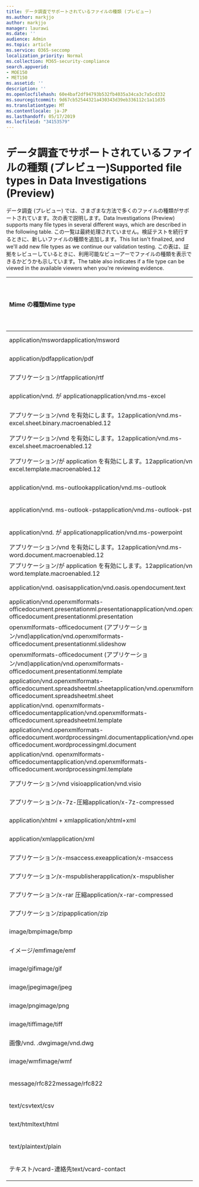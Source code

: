 ```yaml
---
title: データ調査でサポートされているファイルの種類 (プレビュー)
ms.author: markjjo
author: markjjo
manager: laurawi
ms.date: ''
audience: Admin
ms.topic: article
ms.service: O365-seccomp
localization_priority: Normal
ms.collection: M365-security-compliance
search.appverid:
- MOE150
- MET150
ms.assetid: ''
description: ''
ms.openlocfilehash: 60e4baf2df94793b532fb4035a34ca3c7a5cd332
ms.sourcegitcommit: 9d67cb52544321a430343d39eb336112c1a11d35
ms.translationtype: MT
ms.contentlocale: ja-JP
ms.lasthandoff: 05/17/2019
ms.locfileid: "34153579"
---
```

# <a name="supported-file-types-in-data-investigations-preview"></a><span data-ttu-id="da4a0-102">データ調査でサポートされているファイルの種類 (プレビュー)</span><span class="sxs-lookup"><span data-stu-id="da4a0-102">Supported file types in Data Investigations (Preview)</span></span>

<span data-ttu-id="da4a0-103">データ調査 (プレビュー) では、さまざまな方法で多くのファイルの種類がサポートされています。次の表で説明します。</span><span class="sxs-lookup"><span data-stu-id="da4a0-103">Data Investigations (Preview) supports many file types in several different ways, which are described in the following table.</span></span> <span data-ttu-id="da4a0-104">この一覧は最終処理されていません。検証テストを続行するときに、新しいファイルの種類を追加します。</span><span class="sxs-lookup"><span data-stu-id="da4a0-104">This list isn't finalized, and we'll add new file types as we continue our validation testing.</span></span> <span data-ttu-id="da4a0-105">この表は、証拠をレビューしているときに、利用可能なビューアーでファイルの種類を表示できるかどうかも示しています。</span><span class="sxs-lookup"><span data-stu-id="da4a0-105">The table also indicates if a file type can be viewed in the available viewers when you're reviewing evidence.</span></span>

| <span data-ttu-id="da4a0-106">Mime の種類</span><span class="sxs-lookup"><span data-stu-id="da4a0-106">Mime type</span></span> | <span data-ttu-id="da4a0-107">File クラス</span><span class="sxs-lookup"><span data-stu-id="da4a0-107">File class</span></span> | <span data-ttu-id="da4a0-108">ネイティブビューアー</span><span class="sxs-lookup"><span data-stu-id="da4a0-108">Native viewer</span></span> | <span data-ttu-id="da4a0-109">テキストビューアー</span><span class="sxs-lookup"><span data-stu-id="da4a0-109">Text viewer</span></span> | <span data-ttu-id="da4a0-110">ビューアーに注釈を付ける</span><span class="sxs-lookup"><span data-stu-id="da4a0-110">Annotate viewer</span></span> | <span data-ttu-id="da4a0-111">コンテナーの抽出</span><span class="sxs-lookup"><span data-stu-id="da4a0-111">Container extraction</span></span> | <span data-ttu-id="da4a0-112">拡張機能</span><span class="sxs-lookup"><span data-stu-id="da4a0-112">Extensions</span></span> |
| :- | :- | :- | :- | :- | :- | :- |
| <span data-ttu-id="da4a0-113">application/msword</span><span class="sxs-lookup"><span data-stu-id="da4a0-113">application/msword</span></span> | <span data-ttu-id="da4a0-114">Document</span><span class="sxs-lookup"><span data-stu-id="da4a0-114">Document</span></span> | <span data-ttu-id="da4a0-115">はい</span><span class="sxs-lookup"><span data-stu-id="da4a0-115">Yes</span></span> | <span data-ttu-id="da4a0-116">はい</span><span class="sxs-lookup"><span data-stu-id="da4a0-116">Yes</span></span> | <span data-ttu-id="da4a0-117">はい</span><span class="sxs-lookup"><span data-stu-id="da4a0-117">Yes</span></span> | <span data-ttu-id="da4a0-118">いいえ</span><span class="sxs-lookup"><span data-stu-id="da4a0-118">No</span></span> | <span data-ttu-id="da4a0-119">.doc、.dat</span><span class="sxs-lookup"><span data-stu-id="da4a0-119">.doc; .dat</span></span> |
| <span data-ttu-id="da4a0-120">application/pdf</span><span class="sxs-lookup"><span data-stu-id="da4a0-120">application/pdf</span></span> | <span data-ttu-id="da4a0-121">Document</span><span class="sxs-lookup"><span data-stu-id="da4a0-121">Document</span></span> | <span data-ttu-id="da4a0-122">はい</span><span class="sxs-lookup"><span data-stu-id="da4a0-122">Yes</span></span> | <span data-ttu-id="da4a0-123">はい</span><span class="sxs-lookup"><span data-stu-id="da4a0-123">Yes</span></span> | <span data-ttu-id="da4a0-124">はい</span><span class="sxs-lookup"><span data-stu-id="da4a0-124">Yes</span></span> | <span data-ttu-id="da4a0-125">いいえ</span><span class="sxs-lookup"><span data-stu-id="da4a0-125">No</span></span> | <span data-ttu-id="da4a0-126">.pdf</span><span class="sxs-lookup"><span data-stu-id="da4a0-126">.pdf</span></span> |
| <span data-ttu-id="da4a0-127">アプリケーション/rtf</span><span class="sxs-lookup"><span data-stu-id="da4a0-127">application/rtf</span></span> | <span data-ttu-id="da4a0-128">Document</span><span class="sxs-lookup"><span data-stu-id="da4a0-128">Document</span></span> | <span data-ttu-id="da4a0-129">はい</span><span class="sxs-lookup"><span data-stu-id="da4a0-129">Yes</span></span> | <span data-ttu-id="da4a0-130">はい</span><span class="sxs-lookup"><span data-stu-id="da4a0-130">Yes</span></span> | <span data-ttu-id="da4a0-131">はい</span><span class="sxs-lookup"><span data-stu-id="da4a0-131">Yes</span></span> | <span data-ttu-id="da4a0-132">いいえ</span><span class="sxs-lookup"><span data-stu-id="da4a0-132">No</span></span> | <span data-ttu-id="da4a0-133">.rtf;。.doc</span><span class="sxs-lookup"><span data-stu-id="da4a0-133">.rtf;.doc</span></span> |
| <span data-ttu-id="da4a0-134">application/vnd. が application</span><span class="sxs-lookup"><span data-stu-id="da4a0-134">application/vnd.ms-excel</span></span> | <span data-ttu-id="da4a0-135">Document</span><span class="sxs-lookup"><span data-stu-id="da4a0-135">Document</span></span> | <span data-ttu-id="da4a0-136">はい</span><span class="sxs-lookup"><span data-stu-id="da4a0-136">Yes</span></span> | <span data-ttu-id="da4a0-137">はい</span><span class="sxs-lookup"><span data-stu-id="da4a0-137">Yes</span></span> | <span data-ttu-id="da4a0-138">はい</span><span class="sxs-lookup"><span data-stu-id="da4a0-138">Yes</span></span> | <span data-ttu-id="da4a0-139">いいえ</span><span class="sxs-lookup"><span data-stu-id="da4a0-139">No</span></span> | <span data-ttu-id="da4a0-140">.xls、.dat</span><span class="sxs-lookup"><span data-stu-id="da4a0-140">.xls; .dat</span></span> |
| <span data-ttu-id="da4a0-141">アプリケーション/vnd を有効にします。12</span><span class="sxs-lookup"><span data-stu-id="da4a0-141">application/vnd.ms-excel.sheet.binary.macroenabled.12</span></span> | <span data-ttu-id="da4a0-142">生産性/オープンドキュメント形式</span><span class="sxs-lookup"><span data-stu-id="da4a0-142">Productivity / Open Document Format</span></span> | <span data-ttu-id="da4a0-143">はい</span><span class="sxs-lookup"><span data-stu-id="da4a0-143">Yes</span></span> | <span data-ttu-id="da4a0-144">はい</span><span class="sxs-lookup"><span data-stu-id="da4a0-144">Yes</span></span> | <span data-ttu-id="da4a0-145">いいえ</span><span class="sxs-lookup"><span data-stu-id="da4a0-145">No</span></span> | <span data-ttu-id="da4a0-146">いいえ</span><span class="sxs-lookup"><span data-stu-id="da4a0-146">No</span></span> | <span data-ttu-id="da4a0-147">.xlsb</span><span class="sxs-lookup"><span data-stu-id="da4a0-147">.xlsb</span></span> |
| <span data-ttu-id="da4a0-148">アプリケーション/vnd を有効にします。12</span><span class="sxs-lookup"><span data-stu-id="da4a0-148">application/vnd.ms-excel.sheet.macroenabled.12</span></span> | <span data-ttu-id="da4a0-149">Document</span><span class="sxs-lookup"><span data-stu-id="da4a0-149">Document</span></span> | <span data-ttu-id="da4a0-150">はい</span><span class="sxs-lookup"><span data-stu-id="da4a0-150">Yes</span></span> | <span data-ttu-id="da4a0-151">はい</span><span class="sxs-lookup"><span data-stu-id="da4a0-151">Yes</span></span> | <span data-ttu-id="da4a0-152">はい</span><span class="sxs-lookup"><span data-stu-id="da4a0-152">Yes</span></span> | <span data-ttu-id="da4a0-153">いいえ</span><span class="sxs-lookup"><span data-stu-id="da4a0-153">No</span></span> | <span data-ttu-id="da4a0-154">.xlsm</span><span class="sxs-lookup"><span data-stu-id="da4a0-154">.xlsm</span></span> |
| <span data-ttu-id="da4a0-155">アプリケーション/が application を有効にします。12</span><span class="sxs-lookup"><span data-stu-id="da4a0-155">application/vnd.ms-excel.template.macroenabled.12</span></span> | <span data-ttu-id="da4a0-156">生産性/オープンドキュメント形式</span><span class="sxs-lookup"><span data-stu-id="da4a0-156">Productivity / Open Document Format</span></span> | <span data-ttu-id="da4a0-157">いいえ</span><span class="sxs-lookup"><span data-stu-id="da4a0-157">No</span></span> | <span data-ttu-id="da4a0-158">はい</span><span class="sxs-lookup"><span data-stu-id="da4a0-158">Yes</span></span> | <span data-ttu-id="da4a0-159">いいえ</span><span class="sxs-lookup"><span data-stu-id="da4a0-159">No</span></span> | <span data-ttu-id="da4a0-160">いいえ</span><span class="sxs-lookup"><span data-stu-id="da4a0-160">No</span></span> | <span data-ttu-id="da4a0-161">。 xltm</span><span class="sxs-lookup"><span data-stu-id="da4a0-161">.xltm</span></span> |
| <span data-ttu-id="da4a0-162">application/vnd. ms-outlook</span><span class="sxs-lookup"><span data-stu-id="da4a0-162">application/vnd.ms-outlook</span></span> | <span data-ttu-id="da4a0-163">生産性</span><span class="sxs-lookup"><span data-stu-id="da4a0-163">Productivity</span></span> | <span data-ttu-id="da4a0-164">いいえ</span><span class="sxs-lookup"><span data-stu-id="da4a0-164">No</span></span> | <span data-ttu-id="da4a0-165">いいえ</span><span class="sxs-lookup"><span data-stu-id="da4a0-165">No</span></span> | <span data-ttu-id="da4a0-166">いいえ</span><span class="sxs-lookup"><span data-stu-id="da4a0-166">No</span></span> | <span data-ttu-id="da4a0-167">いいえ</span><span class="sxs-lookup"><span data-stu-id="da4a0-167">No</span></span> | <span data-ttu-id="da4a0-168">.msg</span><span class="sxs-lookup"><span data-stu-id="da4a0-168">.msg</span></span> |
| <span data-ttu-id="da4a0-169">application/vnd. ms-outlook-pst</span><span class="sxs-lookup"><span data-stu-id="da4a0-169">application/vnd.ms-outlook-pst</span></span> | <span data-ttu-id="da4a0-170">生産性/コラボレーション</span><span class="sxs-lookup"><span data-stu-id="da4a0-170">Productivity / Collaboration</span></span> | <span data-ttu-id="da4a0-171">いいえ</span><span class="sxs-lookup"><span data-stu-id="da4a0-171">No</span></span> | <span data-ttu-id="da4a0-172">いいえ</span><span class="sxs-lookup"><span data-stu-id="da4a0-172">No</span></span> | <span data-ttu-id="da4a0-173">いいえ</span><span class="sxs-lookup"><span data-stu-id="da4a0-173">No</span></span> | <span data-ttu-id="da4a0-174">はい</span><span class="sxs-lookup"><span data-stu-id="da4a0-174">Yes</span></span> | <span data-ttu-id="da4a0-175">.pst</span><span class="sxs-lookup"><span data-stu-id="da4a0-175">.pst</span></span> |
| <span data-ttu-id="da4a0-176">application/vnd. が application</span><span class="sxs-lookup"><span data-stu-id="da4a0-176">application/vnd.ms-powerpoint</span></span> | <span data-ttu-id="da4a0-177">Document</span><span class="sxs-lookup"><span data-stu-id="da4a0-177">Document</span></span> | <span data-ttu-id="da4a0-178">はい</span><span class="sxs-lookup"><span data-stu-id="da4a0-178">Yes</span></span> | <span data-ttu-id="da4a0-179">はい</span><span class="sxs-lookup"><span data-stu-id="da4a0-179">Yes</span></span> | <span data-ttu-id="da4a0-180">はい</span><span class="sxs-lookup"><span data-stu-id="da4a0-180">Yes</span></span> | <span data-ttu-id="da4a0-181">いいえ</span><span class="sxs-lookup"><span data-stu-id="da4a0-181">No</span></span> | <span data-ttu-id="da4a0-182">.ppt; .pps;。なべ</span><span class="sxs-lookup"><span data-stu-id="da4a0-182">.ppt; .pps;.pot</span></span> |
| <span data-ttu-id="da4a0-183">アプリケーション/vnd を有効にします。12</span><span class="sxs-lookup"><span data-stu-id="da4a0-183">application/vnd.ms-word.document.macroenabled.12</span></span> | <span data-ttu-id="da4a0-184">Document</span><span class="sxs-lookup"><span data-stu-id="da4a0-184">Document</span></span> | <span data-ttu-id="da4a0-185">はい</span><span class="sxs-lookup"><span data-stu-id="da4a0-185">Yes</span></span> | <span data-ttu-id="da4a0-186">はい</span><span class="sxs-lookup"><span data-stu-id="da4a0-186">Yes</span></span> | <span data-ttu-id="da4a0-187">はい</span><span class="sxs-lookup"><span data-stu-id="da4a0-187">Yes</span></span> | <span data-ttu-id="da4a0-188">いいえ</span><span class="sxs-lookup"><span data-stu-id="da4a0-188">No</span></span> | <span data-ttu-id="da4a0-189">.docm</span><span class="sxs-lookup"><span data-stu-id="da4a0-189">.docm</span></span> |
| <span data-ttu-id="da4a0-190">アプリケーション/が application を有効にします。12</span><span class="sxs-lookup"><span data-stu-id="da4a0-190">application/vnd.ms-word.template.macroenabled.12</span></span> | <span data-ttu-id="da4a0-191">Document</span><span class="sxs-lookup"><span data-stu-id="da4a0-191">Document</span></span> | <span data-ttu-id="da4a0-192">はい</span><span class="sxs-lookup"><span data-stu-id="da4a0-192">Yes</span></span> | <span data-ttu-id="da4a0-193">はい</span><span class="sxs-lookup"><span data-stu-id="da4a0-193">Yes</span></span> | <span data-ttu-id="da4a0-194">はい</span><span class="sxs-lookup"><span data-stu-id="da4a0-194">Yes</span></span> | <span data-ttu-id="da4a0-195">いいえ</span><span class="sxs-lookup"><span data-stu-id="da4a0-195">No</span></span> | <span data-ttu-id="da4a0-196">normal.dotm</span><span class="sxs-lookup"><span data-stu-id="da4a0-196">.dotm</span></span> |
| <span data-ttu-id="da4a0-197">application/vnd. oasis</span><span class="sxs-lookup"><span data-stu-id="da4a0-197">application/vnd.oasis.opendocument.text</span></span> | <span data-ttu-id="da4a0-198">Document</span><span class="sxs-lookup"><span data-stu-id="da4a0-198">Document</span></span> | <span data-ttu-id="da4a0-199">はい</span><span class="sxs-lookup"><span data-stu-id="da4a0-199">Yes</span></span> | <span data-ttu-id="da4a0-200">はい</span><span class="sxs-lookup"><span data-stu-id="da4a0-200">Yes</span></span> | <span data-ttu-id="da4a0-201">はい</span><span class="sxs-lookup"><span data-stu-id="da4a0-201">Yes</span></span> | <span data-ttu-id="da4a0-202">いいえ</span><span class="sxs-lookup"><span data-stu-id="da4a0-202">No</span></span> | <span data-ttu-id="da4a0-203">odt</span><span class="sxs-lookup"><span data-stu-id="da4a0-203">.odt;</span></span>  |
| <span data-ttu-id="da4a0-204">application/vnd.openxmlformats-officedocument.presentationml.presentation</span><span class="sxs-lookup"><span data-stu-id="da4a0-204">application/vnd.openxmlformats-officedocument.presentationml.presentation</span></span> | <span data-ttu-id="da4a0-205">Document</span><span class="sxs-lookup"><span data-stu-id="da4a0-205">Document</span></span> | <span data-ttu-id="da4a0-206">はい</span><span class="sxs-lookup"><span data-stu-id="da4a0-206">Yes</span></span> | <span data-ttu-id="da4a0-207">はい</span><span class="sxs-lookup"><span data-stu-id="da4a0-207">Yes</span></span> | <span data-ttu-id="da4a0-208">はい</span><span class="sxs-lookup"><span data-stu-id="da4a0-208">Yes</span></span> | <span data-ttu-id="da4a0-209">いいえ</span><span class="sxs-lookup"><span data-stu-id="da4a0-209">No</span></span> | <span data-ttu-id="da4a0-210">.pptx</span><span class="sxs-lookup"><span data-stu-id="da4a0-210">.pptx</span></span> |
| <span data-ttu-id="da4a0-211">openxmlformats-officedocument (アプリケーション/vnd)</span><span class="sxs-lookup"><span data-stu-id="da4a0-211">application/vnd.openxmlformats-officedocument.presentationml.slideshow</span></span> | <span data-ttu-id="da4a0-212">生産性/オープンドキュメント形式</span><span class="sxs-lookup"><span data-stu-id="da4a0-212">Productivity / Open Document Format</span></span> | <span data-ttu-id="da4a0-213">はい</span><span class="sxs-lookup"><span data-stu-id="da4a0-213">Yes</span></span> | <span data-ttu-id="da4a0-214">はい</span><span class="sxs-lookup"><span data-stu-id="da4a0-214">Yes</span></span> | <span data-ttu-id="da4a0-215">はい</span><span class="sxs-lookup"><span data-stu-id="da4a0-215">Yes</span></span> | <span data-ttu-id="da4a0-216">いいえ</span><span class="sxs-lookup"><span data-stu-id="da4a0-216">No</span></span> | <span data-ttu-id="da4a0-217">. ppsx</span><span class="sxs-lookup"><span data-stu-id="da4a0-217">.ppsx</span></span> |
| <span data-ttu-id="da4a0-218">openxmlformats-officedocument (アプリケーション/vnd)</span><span class="sxs-lookup"><span data-stu-id="da4a0-218">application/vnd.openxmlformats-officedocument.presentationml.template</span></span> | <span data-ttu-id="da4a0-219">Document</span><span class="sxs-lookup"><span data-stu-id="da4a0-219">Document</span></span> | <span data-ttu-id="da4a0-220">はい</span><span class="sxs-lookup"><span data-stu-id="da4a0-220">Yes</span></span> | <span data-ttu-id="da4a0-221">はい</span><span class="sxs-lookup"><span data-stu-id="da4a0-221">Yes</span></span> | <span data-ttu-id="da4a0-222">はい</span><span class="sxs-lookup"><span data-stu-id="da4a0-222">Yes</span></span> | <span data-ttu-id="da4a0-223">いいえ</span><span class="sxs-lookup"><span data-stu-id="da4a0-223">No</span></span> | <span data-ttu-id="da4a0-224">. potx</span><span class="sxs-lookup"><span data-stu-id="da4a0-224">.potx</span></span> |
| <span data-ttu-id="da4a0-225">application/vnd.openxmlformats-officedocument.spreadsheetml.sheet</span><span class="sxs-lookup"><span data-stu-id="da4a0-225">application/vnd.openxmlformats-officedocument.spreadsheetml.sheet</span></span> | <span data-ttu-id="da4a0-226">Document</span><span class="sxs-lookup"><span data-stu-id="da4a0-226">Document</span></span> | <span data-ttu-id="da4a0-227">はい</span><span class="sxs-lookup"><span data-stu-id="da4a0-227">Yes</span></span> | <span data-ttu-id="da4a0-228">はい</span><span class="sxs-lookup"><span data-stu-id="da4a0-228">Yes</span></span> | <span data-ttu-id="da4a0-229">はい</span><span class="sxs-lookup"><span data-stu-id="da4a0-229">Yes</span></span> | <span data-ttu-id="da4a0-230">いいえ</span><span class="sxs-lookup"><span data-stu-id="da4a0-230">No</span></span> | <span data-ttu-id="da4a0-231">.xlsx</span><span class="sxs-lookup"><span data-stu-id="da4a0-231">.xlsx</span></span> |
| <span data-ttu-id="da4a0-232">application/vnd. openxmlformats-officedocument</span><span class="sxs-lookup"><span data-stu-id="da4a0-232">application/vnd.openxmlformats-officedocument.spreadsheetml.template</span></span> | <span data-ttu-id="da4a0-233">Document</span><span class="sxs-lookup"><span data-stu-id="da4a0-233">Document</span></span> | <span data-ttu-id="da4a0-234">はい</span><span class="sxs-lookup"><span data-stu-id="da4a0-234">Yes</span></span> | <span data-ttu-id="da4a0-235">はい</span><span class="sxs-lookup"><span data-stu-id="da4a0-235">Yes</span></span> | <span data-ttu-id="da4a0-236">はい</span><span class="sxs-lookup"><span data-stu-id="da4a0-236">Yes</span></span> | <span data-ttu-id="da4a0-237">いいえ</span><span class="sxs-lookup"><span data-stu-id="da4a0-237">No</span></span> | <span data-ttu-id="da4a0-238">。 xltx</span><span class="sxs-lookup"><span data-stu-id="da4a0-238">.xltx</span></span> |
| <span data-ttu-id="da4a0-239">application/vnd.openxmlformats-officedocument.wordprocessingml.document</span><span class="sxs-lookup"><span data-stu-id="da4a0-239">application/vnd.openxmlformats-officedocument.wordprocessingml.document</span></span> | <span data-ttu-id="da4a0-240">Document</span><span class="sxs-lookup"><span data-stu-id="da4a0-240">Document</span></span> | <span data-ttu-id="da4a0-241">はい</span><span class="sxs-lookup"><span data-stu-id="da4a0-241">Yes</span></span> | <span data-ttu-id="da4a0-242">はい</span><span class="sxs-lookup"><span data-stu-id="da4a0-242">Yes</span></span> | <span data-ttu-id="da4a0-243">はい</span><span class="sxs-lookup"><span data-stu-id="da4a0-243">Yes</span></span> | <span data-ttu-id="da4a0-244">いいえ</span><span class="sxs-lookup"><span data-stu-id="da4a0-244">No</span></span> | <span data-ttu-id="da4a0-245">.docx</span><span class="sxs-lookup"><span data-stu-id="da4a0-245">.docx</span></span> |
| <span data-ttu-id="da4a0-246">application/vnd. openxmlformats-officedocument</span><span class="sxs-lookup"><span data-stu-id="da4a0-246">application/vnd.openxmlformats-officedocument.wordprocessingml.template</span></span> | <span data-ttu-id="da4a0-247">Document</span><span class="sxs-lookup"><span data-stu-id="da4a0-247">Document</span></span> | <span data-ttu-id="da4a0-248">はい</span><span class="sxs-lookup"><span data-stu-id="da4a0-248">Yes</span></span> | <span data-ttu-id="da4a0-249">はい</span><span class="sxs-lookup"><span data-stu-id="da4a0-249">Yes</span></span> | <span data-ttu-id="da4a0-250">はい</span><span class="sxs-lookup"><span data-stu-id="da4a0-250">Yes</span></span> | <span data-ttu-id="da4a0-251">いいえ</span><span class="sxs-lookup"><span data-stu-id="da4a0-251">No</span></span> | <span data-ttu-id="da4a0-252">.dotx</span><span class="sxs-lookup"><span data-stu-id="da4a0-252">.dotx</span></span> |
| <span data-ttu-id="da4a0-253">アプリケーション/vnd visio</span><span class="sxs-lookup"><span data-stu-id="da4a0-253">application/vnd.visio</span></span> | <span data-ttu-id="da4a0-254">Document</span><span class="sxs-lookup"><span data-stu-id="da4a0-254">Document</span></span> | <span data-ttu-id="da4a0-255">はい</span><span class="sxs-lookup"><span data-stu-id="da4a0-255">Yes</span></span> | <span data-ttu-id="da4a0-256">はい</span><span class="sxs-lookup"><span data-stu-id="da4a0-256">Yes</span></span> | <span data-ttu-id="da4a0-257">はい</span><span class="sxs-lookup"><span data-stu-id="da4a0-257">Yes</span></span> | <span data-ttu-id="da4a0-258">いいえ</span><span class="sxs-lookup"><span data-stu-id="da4a0-258">No</span></span> | <span data-ttu-id="da4a0-259">.vsd</span><span class="sxs-lookup"><span data-stu-id="da4a0-259">.vsd</span></span> |
| <span data-ttu-id="da4a0-260">アプリケーション/x-7z-圧縮</span><span class="sxs-lookup"><span data-stu-id="da4a0-260">application/x-7z-compressed</span></span> | <span data-ttu-id="da4a0-261">Archive/Container</span><span class="sxs-lookup"><span data-stu-id="da4a0-261">Archive / Container</span></span> | <span data-ttu-id="da4a0-262">いいえ</span><span class="sxs-lookup"><span data-stu-id="da4a0-262">No</span></span> | <span data-ttu-id="da4a0-263">いいえ</span><span class="sxs-lookup"><span data-stu-id="da4a0-263">No</span></span> | <span data-ttu-id="da4a0-264">いいえ</span><span class="sxs-lookup"><span data-stu-id="da4a0-264">No</span></span> | <span data-ttu-id="da4a0-265">はい</span><span class="sxs-lookup"><span data-stu-id="da4a0-265">Yes</span></span> | <span data-ttu-id="da4a0-266">. 7z</span><span class="sxs-lookup"><span data-stu-id="da4a0-266">.7z</span></span> |
| <span data-ttu-id="da4a0-267">application/xhtml + xml</span><span class="sxs-lookup"><span data-stu-id="da4a0-267">application/xhtml+xml</span></span> | <span data-ttu-id="da4a0-268">Document</span><span class="sxs-lookup"><span data-stu-id="da4a0-268">Document</span></span> | <span data-ttu-id="da4a0-269">はい</span><span class="sxs-lookup"><span data-stu-id="da4a0-269">Yes</span></span> | <span data-ttu-id="da4a0-270">はい</span><span class="sxs-lookup"><span data-stu-id="da4a0-270">Yes</span></span> | <span data-ttu-id="da4a0-271">はい</span><span class="sxs-lookup"><span data-stu-id="da4a0-271">Yes</span></span> | <span data-ttu-id="da4a0-272">いいえ</span><span class="sxs-lookup"><span data-stu-id="da4a0-272">No</span></span> | <span data-ttu-id="da4a0-273">xhtml</span><span class="sxs-lookup"><span data-stu-id="da4a0-273">.xhtml</span></span> |
| <span data-ttu-id="da4a0-274">application/xml</span><span class="sxs-lookup"><span data-stu-id="da4a0-274">application/xml</span></span> | <span data-ttu-id="da4a0-275">Document</span><span class="sxs-lookup"><span data-stu-id="da4a0-275">Document</span></span> | <span data-ttu-id="da4a0-276">はい</span><span class="sxs-lookup"><span data-stu-id="da4a0-276">Yes</span></span> | <span data-ttu-id="da4a0-277">はい</span><span class="sxs-lookup"><span data-stu-id="da4a0-277">Yes</span></span> | <span data-ttu-id="da4a0-278">はい</span><span class="sxs-lookup"><span data-stu-id="da4a0-278">Yes</span></span> | <span data-ttu-id="da4a0-279">いいえ</span><span class="sxs-lookup"><span data-stu-id="da4a0-279">No</span></span> | <span data-ttu-id="da4a0-280">.xml</span><span class="sxs-lookup"><span data-stu-id="da4a0-280">.xml</span></span> |
| <span data-ttu-id="da4a0-281">アプリケーション/x-msaccess.exe</span><span class="sxs-lookup"><span data-stu-id="da4a0-281">application/x-msaccess</span></span> | <span data-ttu-id="da4a0-282">Document</span><span class="sxs-lookup"><span data-stu-id="da4a0-282">Document</span></span> | <span data-ttu-id="da4a0-283">はい</span><span class="sxs-lookup"><span data-stu-id="da4a0-283">Yes</span></span> | <span data-ttu-id="da4a0-284">はい</span><span class="sxs-lookup"><span data-stu-id="da4a0-284">Yes</span></span> | <span data-ttu-id="da4a0-285">はい</span><span class="sxs-lookup"><span data-stu-id="da4a0-285">Yes</span></span> | <span data-ttu-id="da4a0-286">いいえ</span><span class="sxs-lookup"><span data-stu-id="da4a0-286">No</span></span> | <span data-ttu-id="da4a0-287">.mdb</span><span class="sxs-lookup"><span data-stu-id="da4a0-287">.mdb</span></span> |
| <span data-ttu-id="da4a0-288">アプリケーション/x-mspublisher</span><span class="sxs-lookup"><span data-stu-id="da4a0-288">application/x-mspublisher</span></span> | <span data-ttu-id="da4a0-289">Document</span><span class="sxs-lookup"><span data-stu-id="da4a0-289">Document</span></span> | <span data-ttu-id="da4a0-290">はい</span><span class="sxs-lookup"><span data-stu-id="da4a0-290">Yes</span></span> | <span data-ttu-id="da4a0-291">はい</span><span class="sxs-lookup"><span data-stu-id="da4a0-291">Yes</span></span> | <span data-ttu-id="da4a0-292">はい</span><span class="sxs-lookup"><span data-stu-id="da4a0-292">Yes</span></span> | <span data-ttu-id="da4a0-293">いいえ</span><span class="sxs-lookup"><span data-stu-id="da4a0-293">No</span></span> | <span data-ttu-id="da4a0-294">.pub</span><span class="sxs-lookup"><span data-stu-id="da4a0-294">.pub</span></span> |
| <span data-ttu-id="da4a0-295">アプリケーション/x-rar 圧縮</span><span class="sxs-lookup"><span data-stu-id="da4a0-295">application/x-rar-compressed</span></span> | <span data-ttu-id="da4a0-296">Archive/Container</span><span class="sxs-lookup"><span data-stu-id="da4a0-296">Archive / Container</span></span> | <span data-ttu-id="da4a0-297">いいえ</span><span class="sxs-lookup"><span data-stu-id="da4a0-297">No</span></span> | <span data-ttu-id="da4a0-298">いいえ</span><span class="sxs-lookup"><span data-stu-id="da4a0-298">No</span></span> | <span data-ttu-id="da4a0-299">いいえ</span><span class="sxs-lookup"><span data-stu-id="da4a0-299">No</span></span> | <span data-ttu-id="da4a0-300">はい</span><span class="sxs-lookup"><span data-stu-id="da4a0-300">Yes</span></span> | <span data-ttu-id="da4a0-301">rar</span><span class="sxs-lookup"><span data-stu-id="da4a0-301">.rar</span></span> |
| <span data-ttu-id="da4a0-302">アプリケーション/zip</span><span class="sxs-lookup"><span data-stu-id="da4a0-302">application/zip</span></span> | <span data-ttu-id="da4a0-303">Archive/Container</span><span class="sxs-lookup"><span data-stu-id="da4a0-303">Archive / Container</span></span> | <span data-ttu-id="da4a0-304">いいえ</span><span class="sxs-lookup"><span data-stu-id="da4a0-304">No</span></span> | <span data-ttu-id="da4a0-305">いいえ</span><span class="sxs-lookup"><span data-stu-id="da4a0-305">No</span></span> | <span data-ttu-id="da4a0-306">いいえ</span><span class="sxs-lookup"><span data-stu-id="da4a0-306">No</span></span> | <span data-ttu-id="da4a0-307">はい</span><span class="sxs-lookup"><span data-stu-id="da4a0-307">Yes</span></span> | <span data-ttu-id="da4a0-308">.zip</span><span class="sxs-lookup"><span data-stu-id="da4a0-308">.zip</span></span> |
| <span data-ttu-id="da4a0-309">image/bmp</span><span class="sxs-lookup"><span data-stu-id="da4a0-309">image/bmp</span></span> | <span data-ttu-id="da4a0-310">イメージ</span><span class="sxs-lookup"><span data-stu-id="da4a0-310">Image</span></span> | <span data-ttu-id="da4a0-311">はい</span><span class="sxs-lookup"><span data-stu-id="da4a0-311">Yes</span></span> | <span data-ttu-id="da4a0-312">はい</span><span class="sxs-lookup"><span data-stu-id="da4a0-312">Yes</span></span> | <span data-ttu-id="da4a0-313">はい</span><span class="sxs-lookup"><span data-stu-id="da4a0-313">Yes</span></span> | <span data-ttu-id="da4a0-314">いいえ</span><span class="sxs-lookup"><span data-stu-id="da4a0-314">No</span></span> | <span data-ttu-id="da4a0-315">.bmp</span><span class="sxs-lookup"><span data-stu-id="da4a0-315">.bmp</span></span> |
| <span data-ttu-id="da4a0-316">イメージ/emf</span><span class="sxs-lookup"><span data-stu-id="da4a0-316">image/emf</span></span> | <span data-ttu-id="da4a0-317">イメージ</span><span class="sxs-lookup"><span data-stu-id="da4a0-317">Image</span></span> | <span data-ttu-id="da4a0-318">はい</span><span class="sxs-lookup"><span data-stu-id="da4a0-318">Yes</span></span> | <span data-ttu-id="da4a0-319">はい</span><span class="sxs-lookup"><span data-stu-id="da4a0-319">Yes</span></span> | <span data-ttu-id="da4a0-320">はい</span><span class="sxs-lookup"><span data-stu-id="da4a0-320">Yes</span></span> | <span data-ttu-id="da4a0-321">いいえ</span><span class="sxs-lookup"><span data-stu-id="da4a0-321">No</span></span> | <span data-ttu-id="da4a0-322">.emf</span><span class="sxs-lookup"><span data-stu-id="da4a0-322">.emf</span></span> |
| <span data-ttu-id="da4a0-323">image/gif</span><span class="sxs-lookup"><span data-stu-id="da4a0-323">image/gif</span></span> | <span data-ttu-id="da4a0-324">Document</span><span class="sxs-lookup"><span data-stu-id="da4a0-324">Document</span></span> | <span data-ttu-id="da4a0-325">はい</span><span class="sxs-lookup"><span data-stu-id="da4a0-325">Yes</span></span> | <span data-ttu-id="da4a0-326">はい</span><span class="sxs-lookup"><span data-stu-id="da4a0-326">Yes</span></span> | <span data-ttu-id="da4a0-327">はい</span><span class="sxs-lookup"><span data-stu-id="da4a0-327">Yes</span></span> | <span data-ttu-id="da4a0-328">いいえ</span><span class="sxs-lookup"><span data-stu-id="da4a0-328">No</span></span> | <span data-ttu-id="da4a0-329">.gif</span><span class="sxs-lookup"><span data-stu-id="da4a0-329">.gif</span></span> |
| <span data-ttu-id="da4a0-330">image/jpeg</span><span class="sxs-lookup"><span data-stu-id="da4a0-330">image/jpeg</span></span> | <span data-ttu-id="da4a0-331">イメージ</span><span class="sxs-lookup"><span data-stu-id="da4a0-331">Image</span></span> | <span data-ttu-id="da4a0-332">はい</span><span class="sxs-lookup"><span data-stu-id="da4a0-332">Yes</span></span> | <span data-ttu-id="da4a0-333">はい</span><span class="sxs-lookup"><span data-stu-id="da4a0-333">Yes</span></span> | <span data-ttu-id="da4a0-334">はい</span><span class="sxs-lookup"><span data-stu-id="da4a0-334">Yes</span></span> | <span data-ttu-id="da4a0-335">いいえ</span><span class="sxs-lookup"><span data-stu-id="da4a0-335">No</span></span> | <span data-ttu-id="da4a0-336">.jpg、.jpeg、...jpgt</span><span class="sxs-lookup"><span data-stu-id="da4a0-336">.jpg; .jpeg; .dat;.jpgt</span></span> |
| <span data-ttu-id="da4a0-337">image/png</span><span class="sxs-lookup"><span data-stu-id="da4a0-337">image/png</span></span> | <span data-ttu-id="da4a0-338">イメージ</span><span class="sxs-lookup"><span data-stu-id="da4a0-338">Image</span></span> | <span data-ttu-id="da4a0-339">はい</span><span class="sxs-lookup"><span data-stu-id="da4a0-339">Yes</span></span> | <span data-ttu-id="da4a0-340">はい</span><span class="sxs-lookup"><span data-stu-id="da4a0-340">Yes</span></span> | <span data-ttu-id="da4a0-341">はい</span><span class="sxs-lookup"><span data-stu-id="da4a0-341">Yes</span></span> | <span data-ttu-id="da4a0-342">いいえ</span><span class="sxs-lookup"><span data-stu-id="da4a0-342">No</span></span> | <span data-ttu-id="da4a0-343">.png</span><span class="sxs-lookup"><span data-stu-id="da4a0-343">.png</span></span> |
| <span data-ttu-id="da4a0-344">image/tiff</span><span class="sxs-lookup"><span data-stu-id="da4a0-344">image/tiff</span></span> | <span data-ttu-id="da4a0-345">イメージ</span><span class="sxs-lookup"><span data-stu-id="da4a0-345">Image</span></span> | <span data-ttu-id="da4a0-346">はい</span><span class="sxs-lookup"><span data-stu-id="da4a0-346">Yes</span></span> | <span data-ttu-id="da4a0-347">はい</span><span class="sxs-lookup"><span data-stu-id="da4a0-347">Yes</span></span> | <span data-ttu-id="da4a0-348">はい</span><span class="sxs-lookup"><span data-stu-id="da4a0-348">Yes</span></span> | <span data-ttu-id="da4a0-349">いいえ</span><span class="sxs-lookup"><span data-stu-id="da4a0-349">No</span></span> | <span data-ttu-id="da4a0-350">.tif</span><span class="sxs-lookup"><span data-stu-id="da4a0-350">.tif</span></span> |
| <span data-ttu-id="da4a0-351">画像/vnd. .dwg</span><span class="sxs-lookup"><span data-stu-id="da4a0-351">image/vnd.dwg</span></span> | <span data-ttu-id="da4a0-352">Document</span><span class="sxs-lookup"><span data-stu-id="da4a0-352">Document</span></span> | <span data-ttu-id="da4a0-353">はい</span><span class="sxs-lookup"><span data-stu-id="da4a0-353">Yes</span></span> | <span data-ttu-id="da4a0-354">はい</span><span class="sxs-lookup"><span data-stu-id="da4a0-354">Yes</span></span> | <span data-ttu-id="da4a0-355">はい</span><span class="sxs-lookup"><span data-stu-id="da4a0-355">Yes</span></span> | <span data-ttu-id="da4a0-356">いいえ</span><span class="sxs-lookup"><span data-stu-id="da4a0-356">No</span></span> | <span data-ttu-id="da4a0-357">.dwg;。dxf</span><span class="sxs-lookup"><span data-stu-id="da4a0-357">.dwg;.dxf;</span></span> |
| <span data-ttu-id="da4a0-358">image/wmf</span><span class="sxs-lookup"><span data-stu-id="da4a0-358">image/wmf</span></span> | <span data-ttu-id="da4a0-359">Document</span><span class="sxs-lookup"><span data-stu-id="da4a0-359">Document</span></span> | <span data-ttu-id="da4a0-360">はい</span><span class="sxs-lookup"><span data-stu-id="da4a0-360">Yes</span></span> | <span data-ttu-id="da4a0-361">はい</span><span class="sxs-lookup"><span data-stu-id="da4a0-361">Yes</span></span> | <span data-ttu-id="da4a0-362">はい</span><span class="sxs-lookup"><span data-stu-id="da4a0-362">Yes</span></span> | <span data-ttu-id="da4a0-363">いいえ</span><span class="sxs-lookup"><span data-stu-id="da4a0-363">No</span></span> | <span data-ttu-id="da4a0-364">.wmf</span><span class="sxs-lookup"><span data-stu-id="da4a0-364">.wmf</span></span> |
| <span data-ttu-id="da4a0-365">message/rfc822</span><span class="sxs-lookup"><span data-stu-id="da4a0-365">message/rfc822</span></span> | <span data-ttu-id="da4a0-366">生産性/コラボレーション</span><span class="sxs-lookup"><span data-stu-id="da4a0-366">Productivity / Collaboration</span></span> | <span data-ttu-id="da4a0-367">いいえ</span><span class="sxs-lookup"><span data-stu-id="da4a0-367">No</span></span> | <span data-ttu-id="da4a0-368">いいえ</span><span class="sxs-lookup"><span data-stu-id="da4a0-368">No</span></span> | <span data-ttu-id="da4a0-369">いいえ</span><span class="sxs-lookup"><span data-stu-id="da4a0-369">No</span></span> | <span data-ttu-id="da4a0-370">いいえ</span><span class="sxs-lookup"><span data-stu-id="da4a0-370">No</span></span> | <span data-ttu-id="da4a0-371">.eml</span><span class="sxs-lookup"><span data-stu-id="da4a0-371">.eml</span></span> |
| <span data-ttu-id="da4a0-372">text/csv</span><span class="sxs-lookup"><span data-stu-id="da4a0-372">text/csv</span></span> | <span data-ttu-id="da4a0-373">Document</span><span class="sxs-lookup"><span data-stu-id="da4a0-373">Document</span></span> | <span data-ttu-id="da4a0-374">はい</span><span class="sxs-lookup"><span data-stu-id="da4a0-374">Yes</span></span> | <span data-ttu-id="da4a0-375">はい</span><span class="sxs-lookup"><span data-stu-id="da4a0-375">Yes</span></span> | <span data-ttu-id="da4a0-376">はい</span><span class="sxs-lookup"><span data-stu-id="da4a0-376">Yes</span></span> | <span data-ttu-id="da4a0-377">いいえ</span><span class="sxs-lookup"><span data-stu-id="da4a0-377">No</span></span> | <span data-ttu-id="da4a0-378">.csv</span><span class="sxs-lookup"><span data-stu-id="da4a0-378">.csv</span></span> |
| <span data-ttu-id="da4a0-379">text/html</span><span class="sxs-lookup"><span data-stu-id="da4a0-379">text/html</span></span> | <span data-ttu-id="da4a0-380">Document</span><span class="sxs-lookup"><span data-stu-id="da4a0-380">Document</span></span> | <span data-ttu-id="da4a0-381">はい</span><span class="sxs-lookup"><span data-stu-id="da4a0-381">Yes</span></span> | <span data-ttu-id="da4a0-382">はい</span><span class="sxs-lookup"><span data-stu-id="da4a0-382">Yes</span></span> | <span data-ttu-id="da4a0-383">はい</span><span class="sxs-lookup"><span data-stu-id="da4a0-383">Yes</span></span> | <span data-ttu-id="da4a0-384">いいえ</span><span class="sxs-lookup"><span data-stu-id="da4a0-384">No</span></span> | <span data-ttu-id="da4a0-385">.html;。shtml.dll; .htm</span><span class="sxs-lookup"><span data-stu-id="da4a0-385">.html;.shtml; .htm</span></span> |
| <span data-ttu-id="da4a0-386">text/plain</span><span class="sxs-lookup"><span data-stu-id="da4a0-386">text/plain</span></span> | <span data-ttu-id="da4a0-387">Document</span><span class="sxs-lookup"><span data-stu-id="da4a0-387">Document</span></span> | <span data-ttu-id="da4a0-388">はい</span><span class="sxs-lookup"><span data-stu-id="da4a0-388">Yes</span></span> | <span data-ttu-id="da4a0-389">はい</span><span class="sxs-lookup"><span data-stu-id="da4a0-389">Yes</span></span> | <span data-ttu-id="da4a0-390">はい</span><span class="sxs-lookup"><span data-stu-id="da4a0-390">Yes</span></span> | <span data-ttu-id="da4a0-391">いいえ</span><span class="sxs-lookup"><span data-stu-id="da4a0-391">No</span></span> | <span data-ttu-id="da4a0-392">.txt、.css、。con; pl; .csv; .dat</span><span class="sxs-lookup"><span data-stu-id="da4a0-392">.txt; .css;.con; .pl; .csv; .dat</span></span> |
| <span data-ttu-id="da4a0-393">テキスト/vcard-連絡先</span><span class="sxs-lookup"><span data-stu-id="da4a0-393">text/vcard-contact</span></span> | <span data-ttu-id="da4a0-394">Document</span><span class="sxs-lookup"><span data-stu-id="da4a0-394">Document</span></span> | <span data-ttu-id="da4a0-395">はい</span><span class="sxs-lookup"><span data-stu-id="da4a0-395">Yes</span></span> | <span data-ttu-id="da4a0-396">はい</span><span class="sxs-lookup"><span data-stu-id="da4a0-396">Yes</span></span> | <span data-ttu-id="da4a0-397">はい</span><span class="sxs-lookup"><span data-stu-id="da4a0-397">Yes</span></span> | <span data-ttu-id="da4a0-398">いいえ</span><span class="sxs-lookup"><span data-stu-id="da4a0-398">No</span></span> | <span data-ttu-id="da4a0-399">.vcf</span><span class="sxs-lookup"><span data-stu-id="da4a0-399">.vcf</span></span> |
||||||||
